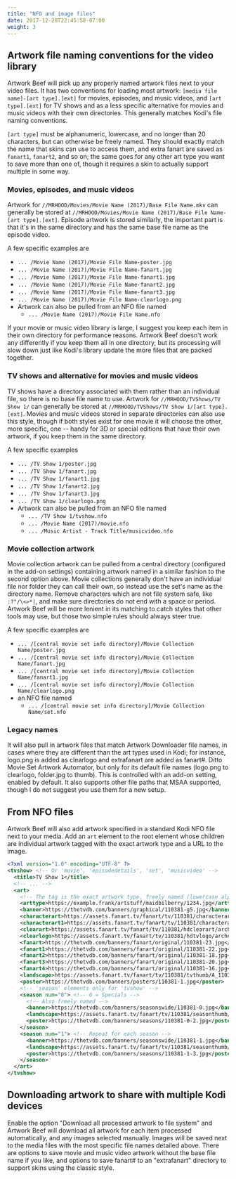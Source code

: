 ```yaml
---
title: "NFO and image files"
date: 2017-12-28T22:45:58-07:00
weight: 3
---
```


## Artwork file naming conventions for the video library

Artwork Beef will pick up any properly named artwork files next to your video files. It has two
conventions for loading most artwork: `[media file name]-[art type].[ext]` for movies,
episodes, and music videos, and `[art type].[ext]` for TV shows and as a less specific alternative for
movies and music videos with their own directories. This generally matches Kodi's file naming conventions.

`[art type]` must be alphanumeric, lowercase, and no longer than 20 characters, but can
otherwise be freely named. They should exactly match the name that skins can use to access
them, and extra fanart are saved as `fanart1`, `fanart2`, and so on; the same goes for any
other art type you want to save more than one of, though it requires a skin to actually support
multiple in some way.

### Movies, episodes, and music videos

Artwork for `//MRHOOD/Movies/Movie Name (2017)/Base File Name.mkv` can generally be stored at
`//MRHOOD/Movies/Movie Name (2017)/Base File Name-[art type].[ext]`. Episode artwork is stored similarly,
the important part is that it's in the same directory and has the same base file name as the episode video.

A few specific examples are

- `... /Movie Name (2017)/Movie File Name-poster.jpg`
- `... /Movie Name (2017)/Movie File Name-fanart.jpg`
- `... /Movie Name (2017)/Movie File Name-fanart1.jpg`
- `... /Movie Name (2017)/Movie File Name-fanart2.jpg`
- `... /Movie Name (2017)/Movie File Name-fanart3.jpg`
- `... /Movie Name (2017)/Movie File Name-clearlogo.png`
- Artwork can also be pulled from an NFO file named
  - `... /Movie Name (2017)/Movie File Name.nfo`

If your movie or music video library is large, I suggest you keep each item in their own directory
for performance reasons. Artwork Beef doesn't work any differently if you keep them all in one directory,
but its processing will slow down just like Kodi's library update the more files that are packed together.

### TV shows and alternative for movies and music videos

TV shows have a directory associated with them rather than an individual file, so there is no
base file name to use. Artwork for `//MRHOOD/TVShows/TV Show 1/` can generally be stored at
`//MRHOOD/TVShows/TV Show 1/[art type].[ext]`. Movies and music videos stored in separate directories
can also use this style, though if both styles exist for one movie it will choose the other,
more specific, one -- handy for 3D or special editions that have their own artwork, if you keep them
in the same directory.

A few specific examples

- `... /TV Show 1/poster.jpg`
- `... /TV Show 1/fanart.jpg`
- `... /TV Show 1/fanart1.jpg`
- `... /TV Show 1/fanart2.jpg`
- `... /TV Show 1/fanart3.jpg`
- `... /TV Show 1/clearlogo.png`
- Artwork can also be pulled from an NFO file named
  - `... /TV Show 1/tvshow.nfo`
  - `... /Movie Name (2017)/movie.nfo`
  - `... /Music Artist - Track Title/musicvideo.nfo`

### Movie collection artwork

Movie collection artwork can be pulled from a central directory (configured in the add-on settings)
containing artwork named in a similar fashion to the second option above.
Movie collections generally don't have an individual file nor folder they can call their own,
so instead use the set's name as the directory name. Remove characters which are not
file system safe, like `:?"/\<>*|`, and make sure directories do not end with a space or period.
Artwork Beef will be more lenient in its matching to catch styles that other tools may use,
but those two simple rules should always steer true.

A few specific examples are

- `... /[central movie set info directory]/Movie Collection Name/poster.jpg`
- `... /[central movie set info directory]/Movie Collection Name/fanart.jpg`
- `... /[central movie set info directory]/Movie Collection Name/fanart1.jpg`
- `... /[central movie set info directory]/Movie Collection Name/clearlogo.png`
- an NFO file named
  - `... /[central movie set info directory]/Movie Collection Name/set.nfo`

### Legacy names

It will also pull in artwork files that match Artwork Downloader file names, in cases where
they are different than the art types used in Kodi; for instance, logo.png is added as clearlogo
and extrafanart are added as fanart#. Ditto Movie Set Artwork Automator, but only for its
default file names (logo.png to clearlogo, folder.jpg to thumb). This is controlled with an
add-on setting, enabled by default. It also supports other file paths that MSAA supported,
though I do not suggest you use them for a new setup.

## From NFO files

Artwork Beef will also add artwork specified in a standard Kodi NFO file next to your media. Add an
`art` element to the root element whose children are individual artwork tagged with the
exact artwork type and a URL to the image.

```xml
<?xml version="1.0" encoding="UTF-8" ?>
<tvshow> <!-- Or 'movie', 'episodedetails', 'set', 'musicvideo' -->
  <title>TV Show 1</title>
  <!-- ... -->
  <art>
    <!-- The tag is the exact artwork type, freely named (lowercase alphanumeric), and the content is the URL to the image -->
    <arttype>https://example.frank/artstuff/maidbilberry/1234.jpg</arttype>
    <banner>https://thetvdb.com/banners/graphical/110381-g5.jpg</banner>
    <characterart>https://assets.fanart.tv/fanart/tv/110381/characterart/archer-2009-514f89ade07a7.png</characterart>
    <characterart1>https://assets.fanart.tv/fanart/tv/110381/characterart/archer-2009-54a8d64278ea4.png</characterart1>
    <clearart>https://assets.fanart.tv/fanart/tv/110381/hdclearart/archer-2009-54053c1930642.png</clearart>
    <clearlogo>https://assets.fanart.tv/fanart/tv/110381/hdtvlogo/archer-2009-505429fee4b03.png</clearlogo>
    <fanart>https://thetvdb.com/banners/fanart/original/110381-23.jpg</fanart>
    <fanart1>https://thetvdb.com/banners/fanart/original/110381-22.jpg</fanart1>
    <fanart2>https://thetvdb.com/banners/fanart/original/110381-18.jpg</fanart2>
    <fanart3>https://thetvdb.com/banners/fanart/original/110381-20.jpg</fanart3>
    <fanart4>https://thetvdb.com/banners/fanart/original/110381-16.jpg</fanart4>
    <landscape>https://assets.fanart.tv/fanart/tv/110381/tvthumb/A_110381.jpg</landscape>
    <poster>https://thetvdb.com/banners/posters/110381-1.jpg</poster>
    <!-- 'season' elements only for 'tvshow' -->
    <season num="0"> <!-- 0 = Specials -->
      <!-- Also freely named -->
      <banner>https://thetvdb.com/banners/seasonswide/110381-0.jpg</banner>
      <landscape>https://assets.fanart.tv/fanart/tv/110381/seasonthumb/archer-2009-51484c7a15cb2.jpg</landscape>
      <poster>https://thetvdb.com/banners/seasons/110381-0-2.jpg</poster>
    </season>
    <season num="1"> <!-- Repeat for each season -->
      <banner>https://thetvdb.com/banners/seasonswide/110381-1.jpg</banner>
      <landscape>https://assets.fanart.tv/fanart/tv/110381/seasonthumb/archer-2009-51484c8624d76.jpg</landscape>
      <poster>https://thetvdb.com/banners/seasons/110381-1-3.jpg</poster>
    </season>
  </art>
</tvshow>
```

## Downloading artwork to share with multiple Kodi devices

Enable the option "Download all processed artwork to file system" and
Artwork Beef will download all artwork for each item processed automatically, and any images
selected manually. Images will be saved next to the media files with the most specific
file names detailed above. There are options to save movie and music video artwork without
the base file name if you like, and options to save fanart# to an "extrafanart"
directory to support skins using the classic style.
